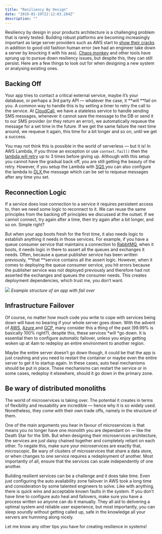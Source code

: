 ```yaml
---
title: "Resiliency By Design"
date: "2019-01-19T22:12:03.284Z"
description: ""
---
```


Resiliency by design in your products architecture is a challenging problem that is rarely tested. Building robust platforms are becoming increasingly important as large server providers such as AWS start to [show their cracks](http://nymag.com/intelligencer/2018/03/when-amazon-web-services-goes-down-so-does-a-lot-of-the-web.html) in addition to good old fashion human error (we had an engineer take down a server by knocking it with his ass). [Chaos monkey](https://github.com/Netflix/chaosmonkey) and other tools have sprung up to pursue down resiliency issues, but despite this, they can still persist. Here are a few things to look out for when designing a new system or analysing existing ones.

## Backing Off

Your app tries to contact a critical external service, maybe it’s your database, or perhaps a 3rd party API — whatever the case, it **will **fail on you. A common way to handle this is by setting a timer to retry the call to the service. At [CloudCall](https://www.cloudcall.com/), we have a stateless service to handle sending SMS messages, whenever it cannot save the message to the DB or send it to our SMS provider (or they return an error), we automatically requeue the message for a set time in the future. If we get the same failure the next time around, we requeue it again, this time for a bit longer and so on, until we get a success.

You may not think this is possible in the world of serverless — but it is! In AWS Lambda, if you throw an exception or use `context.fail()` then the [lambda will retry](http://nymag.com/intelligencer/2018/03/when-amazon-web-services-goes-down-so-does-a-lot-of-the-web.html) up to 3 times before giving up. Although with this setup you cannot have the gradual back off, you are still getting the beauty of the retry. However, if you setup the Lambda with [SQS ](https://aws.amazon.com/sqs/)you can also configure the lambda to [DLX ](https://www.rabbitmq.com/dlx.html)the message which can be set to requeue messages after any time you set.

## Reconnection Logic

If a service does lose connection to a service it requires persistent access to, then we need some logic to reconnect to it. We can reuse the same principles from the backing off principles we discussed at the outset. If we cannot connect, try again after a time, then try again after a bit longer, and so on. Simple right?

But when your app boots fresh for the first time, it also needs logic to establish anything it needs in those services. For example, if you have a queue consumer service that maintains a connection to [RabbitMQ](https://www.rabbitmq.com/), when it boots, it needs logic in there to assert all the queues and exchanges it needs. Often, because a queue publisher service has been written previously, **that **service contains all the assert logic. However, when it comes to deploying the queue consumer service, you hit errors because the publisher service was not deployed previously and therefore had not asserted the exchanges and queues the consumer needs. This creates deployment dependencies, which trust me, you don’t want.

<div class="image">
	<img src="https://cdn-images-1.medium.com/max/2000/0*7veIJLnOp4w_LV2m"/>
	<em>Example structure of an app with fail over</em>
</div>

## Infrastructure Failover

Of course, no matter how much code you write to cope with services being down will have no bearing if your whole server goes down. With the advent of [AWS](https://aws.amazon.com/), [Azure ](https://azure.microsoft.com/en-us/)and [GCP](https://cloud.google.com/), many consider this a thing of the past (99.99% is basically 100% right?), despite this, these services *will *go down. It is essential then to configure automatic failover, unless you enjoy getting woken up at 4am to redeploy an entire environment to another region.

Maybe the entire server doesn’t go down though, it could be that the app is just crashing and you need to restart the container or maybe even the entire server to get it to startup again. In these cases, auto heal mechanisms should be put in place. These mechanisms can restart the service or in some cases, redeploy it elsewhere, should it go down in the primary zone.

## Be wary of distributed monoliths

The world of microservices is taking over. The potential it creates in terms of flexibility and reusability are incredible — hence why it is so widely used. Nonetheless, they come with their own trade offs, namely in the structure of them.

One of the main arguments you hear in favour of microservices is that means you no longer have one monolith you are dependant on — like the Death Star for the Sith. But when designing their microservices architecture, the services are just daisy chained together and completely reliant on each other. To negate this, make sure your microservices are exactly that, microscopic. Be wary of clusters of microservices that share a data store, or when changes to one service requires a redeployment of another. Most importantly of all, ensure that the services can scale independently of one another.

Building resilient services can be a challenge and it does take time. Even just configuring the auto availability zone failover in AWS took a long time and consideration by some talented engineers to solve. Like with anything, there is quick wins and acceptable known faults in the system. If you don’t have time to configure auto heal and failovers, make sure you have a process written so anyone can do it manually. They all aid to delivering a optimal system and reliable user experience, but most importantly, you can sleep soundly without getting called up, safe in the knowledge all your servers are humming along nicely.

Let me know any other tips you have for creating resilience in systems!
